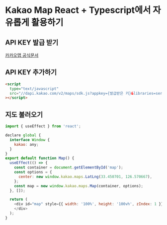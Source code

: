 # Kakao Map React + Typescript에서 자유롭게 활용하기

## API KEY 발급 받기

[카카오맵 공식문서](https://apis.map.kakao.com/)

## API KEY 추가하기

```html
<script
  type="text/javascript"
  src="//dapi.kakao.com/v2/maps/sdk.js?appkey={발급받은 키}&libraries=services,clusterer,drawing"
></script>
```

## 지도 불러오기

```js
import { useEffect } from 'react';

declare global {
  interface Window {
    kakao: any;
  }
}
export default function Map() {
  useEffect(() => {
    const container = document.getElementById('map');
    const options = {
      center: new window.kakao.maps.LatLng(33.450701, 126.570667),
    };
    const map = new window.kakao.maps.Map(container, options);
  }, []);

  return (
    <div id="map" style={{ width: '100%', height: '100vh', zIndex: 1 }}>
    </div>
  );
}
```
